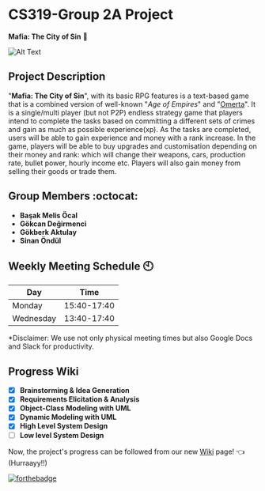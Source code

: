 # CS319-Group 2A Project
__Mafia: The City of Sin__ :city_sunset:

![Alt Text](https://gokcandegirmenci.com/mafiatcosSmall.png)

## Project Description
"__Mafia: The City of Sin__", with its basic RPG features is a text-based game that is a combined version of well-known "_Age of Empires_" and "[Omerta](https://www.barafranca.com)". It is a single/multi player (but not P2P) endless strategy game that players intend to complete the tasks based on committing a different sets of crimes and gain as much as possible experience(xp). As the tasks are completed, users will be able to gain experience and money with a rank increase. In the game, players will be able to buy upgrades and customisation depending on their money and rank: which will change their weapons, cars, production rate, bullet power, hourly income etc. Players will also gain money from selling their goods or trade them. 

## Group Members :octocat:
 * __Başak Melis Öcal__
 * __Gökcan Değirmenci__
 * __Gökberk Aktulay__
 * __Sinan Öndül__

## Weekly Meeting Schedule :clock10:

Day | Time
------------ | -------------
Monday | 15:40-17:40
Wednesday | 13:40-17:40

*Disclaimer: We use not only physical meeting times but also Google Docs and Slack for productivity.

## Progress Wiki

- [x] __Brainstorming & Idea Generation__
- [x] __Requirements Elicitation & Analysis__
- [x] __Object-Class Modeling with UML__
- [x] __Dynamic Modeling with UML__
- [x] __High Level System Design__
- [ ] __Low level System Design__

Now, the project's progress can be followed from our new [Wiki](https://github.com/Skylifee7/Mafia-TCoS-CS319-Group2A/wiki/Wiki-of-%22Mafia:The-City-of-Sin%22) page! :point_left: (Hurraayy!!) 

[![forthebadge](http://forthebadge.com/images/badges/powered-by-responsibility.svg)](http://forthebadge.com)

